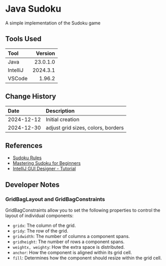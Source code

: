 # Java Sudoku

A simple implementation of the Sudoku game

## Tools Used

| Tool     |  Version |
| :------- | -------: |
| Java     | 23.0.1.0 |
| IntelliJ | 2024.3.1 |
| VSCode   |   1.96.2 |

## Change History

| Date       | Description                        |
| :--------- | :--------------------------------- |
| 2024-12-12 | Initial creation                   |
| 2024-12-30 | adjust grid sizes, colors, borders |

## References

- [Sudoku Rules](https://sudoku.com/sudoku-rules/)
- [Mastering Sudoku for Beginners](https://masteringsudoku.com/sudoku-rules-beginners/)
- [IntelliJ GUI Designer - Tutorial](https://www.jetbrains.com/help/idea/design-gui-using-swing.html)

## Developer Notes

### GridBagLayout and GridBagConstraints

GridBagConstraints allow you to set the following properties to control the layout of individual components:

- `gridx`: The column of the grid.
- `gridy`: The row of the grid.
- `gridwidth`: The number of columns a component spans.
- `gridheight`: The number of rows a component spans.
- `weightx, weighty`: How the extra space is distributed.
- `anchor`: How the component is aligned within its grid cell.
- `fill`: Determines how the component should resize within the grid cell.
